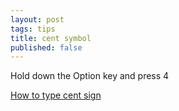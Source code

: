```yaml
---
layout: post
tags: tips
title: cent symbol
published: false
---
```


Hold down the Option key and press 4

[How to type cent sign](http://www.howtotype.net/symbol/cent_sign/)

